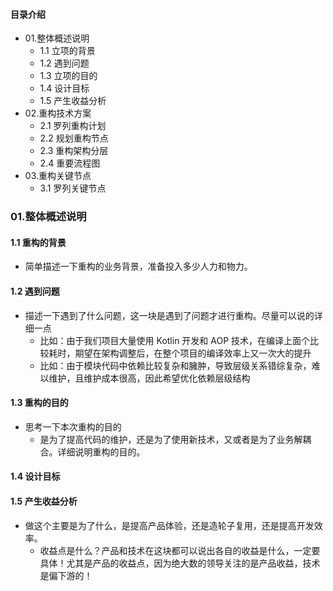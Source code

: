 #### 目录介绍
- 01.整体概述说明
    - 1.1 立项的背景
    - 1.2 遇到问题
    - 1.3 立项的目的
    - 1.4 设计目标
    - 1.5 产生收益分析
- 02.重构技术方案
    - 2.1 罗列重构计划
    - 2.2 规划重构节点
    - 2.3 重构架构分层
    - 2.4 重要流程图
- 03.重构关键节点
    - 3.1 罗列关键节点




### 01.整体概述说明
#### 1.1 重构的背景
- 简单描述一下重构的业务背景，准备投入多少人力和物力。


#### 1.2 遇到问题
- 描述一下遇到了什么问题，这一块是遇到了问题才进行重构。尽量可以说的详细一点
    - 比如：由于我们项目大量使用 Kotlin 开发和 AOP 技术，在编译上面个比较耗时，期望在架构调整后，在整个项目的编译效率上又一次大的提升
    - 比如：由于模块代码中依赖比较复杂和臃肿，导致层级关系错综复杂，难以维护，且维护成本很高，因此希望优化依赖层级结构
    

#### 1.3 重构的目的
- 思考一下本次重构的目的
    - 是为了提高代码的维护，还是为了使用新技术，又或者是为了业务解耦合。详细说明重构的目的。


#### 1.4 设计目标


#### 1.5 产生收益分析
- 做这个主要是为了什么，是提高产品体验，还是造轮子复用，还是提高开发效率。
    - 收益点是什么？产品和技术在这块都可以说出各自的收益是什么，一定要具体！尤其是产品的收益点，因为绝大数的领导关注的是产品收益，技术是偏下游的！



